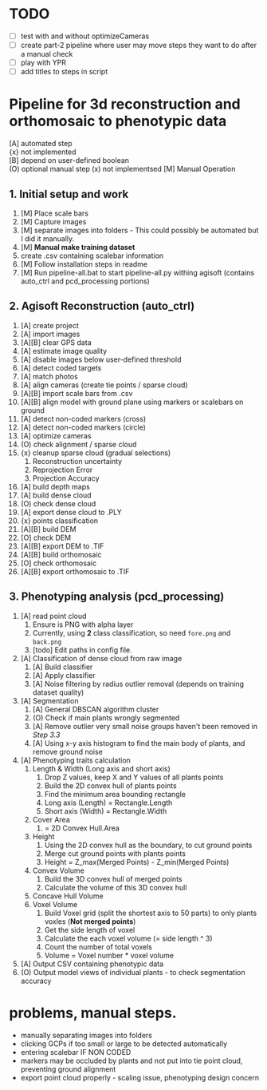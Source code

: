 # TODO

* [ ] test with and without optimizeCameras
* [ ] create part-2 pipeline where user may move steps they want to do after a manual check
* [ ] play with YPR
* [ ] add titles to steps in script

# Pipeline for 3d reconstruction and orthomosaic to phenotypic data

[A] automated step  
{x} not implemented  
[B] depend on user-defined boolean  
(O) optional manual step
(x) not implementsed
[M] Manual Operation

## 1. Initial setup and work
1. [M] Place scale bars
1. [M] Capture images
1. [M] separate images into folders - This could possibly be automated but I did it manually.
1. [M] **Manual make training dataset**
1. create .csv containing scalebar information
1. [M] Follow installation steps in readme
1. [M] Run pipeline-all.bat to start pipeline-all.py withing agisoft (contains auto_ctrl and pcd_processing portions)

## 2. Agisoft Reconstruction (auto_ctrl)
1. [A] create project
2. [A] import images
3. [A][B] clear GPS data
4. [A] estimate image quality
5. [A] disable images below user-defined threshold
6. [A] detect coded targets
7. [A] match photos
8. [A] align cameras (create tie points / sparse cloud)
9. [A][B] import scale bars from .csv
10. [A][B] align model with ground plane using markers or scalebars on ground
11. [A] detect non-coded markers (cross)
12. [A] detect non-coded markers (circle)
13. [A] optimize cameras
14. (O) check alignment / sparse cloud
15. {x} cleanup sparse cloud (gradual selections)  
    1. Reconstruction uncertainty
    2. Reprojection Error
    3. Projection Accuracy  
16. [A] build depth maps
17. [A] build dense cloud
18. (O) check dense cloud
19. [A] export dense cloud to .PLY
20. {x} points classification
21. [A][B] build DEM
22. [O] check DEM
23. [A][B] export DEM to .TIF
24. [A][B] build orthomosaic
25. [O] check orthomosaic
26. [A][B] export orthomosaic to .TIF   

## 3. Phenotyping analysis (pcd_processing)
1. [A] read point cloud
    1. Ensure is PNG with alpha layer
    1. Currently, using **2** class classification, so need `fore.png` and `back.png`
    1. [todo] Edit paths in config file.
1. [A] Classification of dense cloud from raw image
    1. [A] Build classifier
    2. [A] Apply classifier
    3. [A] Noise filtering by radius outlier removal (depends on training dataset quality)
1. [A] Segmentation
    1. [A] General DBSCAN algorithm cluster
    2. (O) Check if main plants wrongly segmented
    3. [A] Remove outlier very small noise groups haven't been removed in *Step 3.3*
    4. [A] Using x-y axis histogram to find the main body of plants, and remove ground noise
1. [A] Phenotyping traits calculation
    1. Length & Width (Long axis and short axis)
        1. Drop Z values, keep X and Y values of all plants points
        1. Build the 2D convex hull of plants points
        1. Find the minimum area bounding rectangle
        1. Long axis (Length) = Rectangle.Length
        1. Short axis (Width) = Rectangle.Width
    1. Cover Area
        1. = 2D Convex Hull.Area
    1. Height
        1. Using the 2D convex hull as the boundary, to cut ground points
        1. Merge cut ground points with plants points
        1. Height = Z_max(Merged Points) - Z_min(Merged Points)
    1. Convex Volume
        1. Build the 3D convex hull of merged points
        1. Calculate the volume of this 3D convex hull
    1. Concave Hull Volume
    1. Voxel Volume
        1. Build Voxel grid (split the shortest axis to 50 parts) to only plants voxles (**Not merged points**)
        1. Get the side length of voxel
        1. Calculate the each voxel volume (= side length ^ 3)
        1. Count the number of total voxels
        1. Volume = Voxel number \* voxel volume
1. [A] Output CSV containing phenotypic data
1. (O) Output model views of individual plants - to check segmentation accuracy

# problems, manual steps.
- manually separating images into folders
- clicking GCPs if too small or large to be detected automatically
- entering scalebar IF NON CODED
- markers may be occluded by plants and not put into tie point cloud, preventing ground alignment
- export point cloud properly - scaling issue, phenotyping design concern